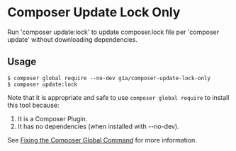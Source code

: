 # Composer Update Lock Only

Run 'composer update:lock' to update composer.lock file per 'composer update' without downloading dependencies.

## Usage

```
$ composer global require --no-dev g1a/composer-update-lock-only
$ composer update:lock
```

Note that it is appropriate and safe to use `composer global require` to install this tool because:

1. It is a Composer Plugin.
2. It has no dependencies (when installed with --no-dev).

See [Fixing the Composer Global Command](https://pantheon.io/blog/fixing-composer-global-command) for more information.
